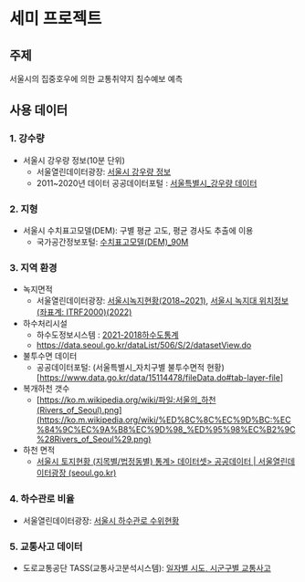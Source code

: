 # 세미 프로젝트

## 주제

서울시의 집중호우에 의한 교통취약지 침수예보 예측

## 사용 데이터

### 1. 강수량

- 서울시 강우량 정보(10분 단위)
    - 서울열린데이터광장: [서울시 강우량 정보](http://data.seoul.go.kr/dataList/OA-1168/S/1/datasetView.do)
    - 2011~2020년 데이터 공공데이터포털 : [서울특별시_강우량 데이터](https://www.data.go.kr/data/15088760/fileData.do)

### 2. 지형

- 서울시 수치표고모델(DEM): 구별 평균 고도, 평균 경사도 추출에 이용
    - 국가공간정보포털: [수치표고모델(DEM)_90M](http://data.nsdi.go.kr/dataset/20001)

### 3. 지역 환경

- 녹지면적
    - 서울열린데이터광장: [서울시녹지현황(2018~2021)](https://data.seoul.go.kr/dataList/368/S/2/datasetView.do), [서울시 녹지대 위치정보 (좌표계: ITRF2000)(2022)](https://data.seoul.go.kr/dataList/OA-316/S/1/datasetView.do)
- 하수처리시설
    - 하수도정보시스템 : [2021-2018하수도통계](https://www.hasudoinfo.or.kr/stat/statRefList.do)
    - https://data.seoul.go.kr/dataList/506/S/2/datasetView.do
- 불투수면 데이터
    - 공공데이터포털: (서울특별시_자치구별 불투수면적 현황)[https://www.data.go.kr/data/15114478/fileData.do#tab-layer-file]
- 복개하천 갯수
    - [https://ko.m.wikipedia.org/wiki/파일:서울의_하천(Rivers_of_Seoul).png](https://ko.m.wikipedia.org/wiki/%ED%8C%8C%EC%9D%BC:%EC%84%9C%EC%9A%B8%EC%9D%98_%ED%95%98%EC%B2%9C%28Rivers_of_Seoul%29.png)
- 하천 면적
    - [서울시 토지현황 (지목별/법정동별) 통계> 데이터셋> 공공데이터 | 서울열린데이터광장 (seoul.go.kr)](https://data.seoul.go.kr/dataList/10582/S/2/datasetView.do#)

### 4. 하수관로 비율

- 서울열린데이터광장: [서울시 하수관로 수위현황](https://data.seoul.go.kr/dataList/OA-2527/S/1/datasetView.do)

### 5. 교통사고 데이터

- 도로교통공단 TASS(교통사고분석시스템): [일자별 시도, 시군구별 교통사고](https://taas.koroad.or.kr/sta/acs/exs/typical.do?menuId=WEB_KMP_OVT_UAS_PDS)